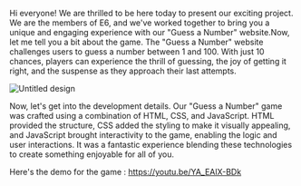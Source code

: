 Hi everyone! We are thrilled to be here today to present our exciting project. We are the members of E6, and we've worked together to bring you a unique and engaging experience with our "Guess a Number" website.Now, let me tell you a bit about the game. The "Guess a Number" website challenges users to guess a number between 1 and 100. 
With just 10 chances, players can experience the thrill of guessing, the joy of getting it right, and the suspense as they approach their last attempts.



![Untitled design](https://github.com/Sriya-Lanka/Guess-a-Number/assets/157938336/2f9676d4-65c4-425c-b5cf-5f5385c9f1b6)


Now, let's get into the development details. Our "Guess a Number" game was crafted using a combination of HTML, CSS, and JavaScript. HTML provided the structure, CSS added the styling to make it visually appealing, and JavaScript brought interactivity to the game, enabling the logic and user interactions.
It was a fantastic experience blending these technologies to create something enjoyable for all of you.

Here's the demo for the game : https://youtu.be/YA_EAlX-BDk
